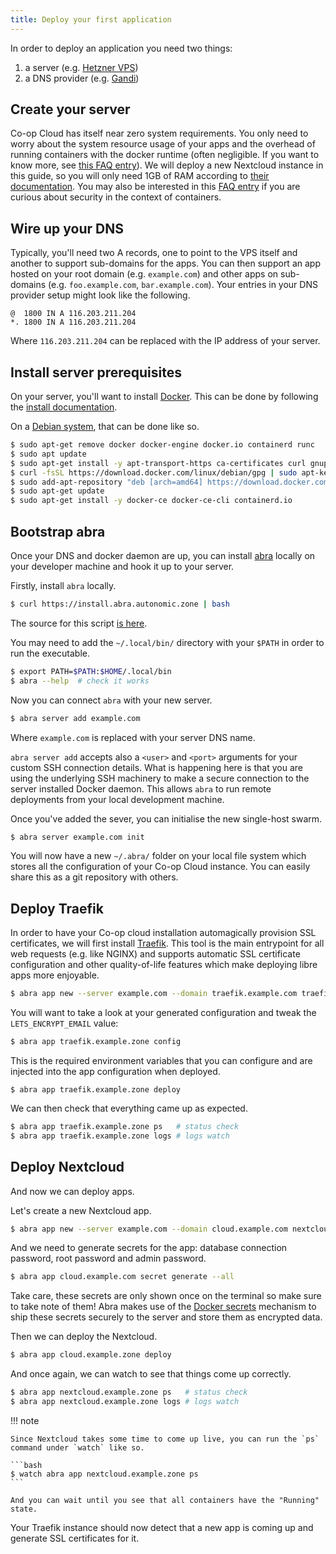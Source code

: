 ```yaml
---
title: Deploy your first application
---
```


In order to deploy an application you need two things:

1. a server (e.g. [Hetzner VPS](https://www.hetzner.com/cloud))
2. a DNS provider (e.g. [Gandi](https://www.gandi.net/en))

## Create your server

Co-op Cloud has itself near zero system requirements. You only need to worry about the system resource usage of your apps and the overhead of running containers with the docker runtime (often negligible. If you want to know more, see [this FAQ entry](/faq/#isnt-running-everything-in-containers-inefficient)). We will deploy a new Nextcloud instance in this guide, so you will only need 1GB of RAM according to [their documentation](https://docs.nextcloud.com/server/latest/admin_manual/installation/system_requirements.html). You may also be interested in this [FAQ entry](/faq/#arent-containers-horrible-from-a-security-perpective) if you are curious about security in the context of containers.

## Wire up your DNS

Typically, you'll need two A records, one to point to the VPS itself and another to support sub-domains for the apps. You can then support an app hosted on your root domain (e.g. `example.com`) and other apps on sub-domains (e.g. `foo.example.com`, `bar.example.com`). Your entries in your DNS provider setup might look like the following.

    @  1800 IN A 116.203.211.204
    *. 1800 IN A 116.203.211.204

Where `116.203.211.204` can be replaced with the IP address of your server.

## Install server prerequisites

On your server, you'll want to install [Docker](https://www.docker.com/). This can be done by following the [install documentation](https://docs.docker.com/engine/install/).

On a [Debian system](https://docs.docker.com/engine/install/debian/), that can be done like so.

```bash
$ sudo apt-get remove docker docker-engine docker.io containerd runc
$ sudo apt update
$ sudo apt-get install -y apt-transport-https ca-certificates curl gnupg-agent software-properties-common
$ curl -fsSL https://download.docker.com/linux/debian/gpg | sudo apt-key add -
$ sudo add-apt-repository "deb [arch=amd64] https://download.docker.com/linux/debian $(lsb_release -cs) stable"
$ sudo apt-get update
$ sudo apt-get install -y docker-ce docker-ce-cli containerd.io
```

## Bootstrap abra

Once your DNS and docker daemon are up, you can install [abra](https://git.autonomic.zone/autonomic-cooperative/abra) locally on your developer machine and hook it up to your server.

Firstly, install `abra` locally.

```bash
$ curl https://install.abra.autonomic.zone | bash
```

The source for this script [is here](https://git.autonomic.zone/coop-cloud/abra/src/branch/main/installer/installer).

You may need to add the `~/.local/bin/` directory with your `$PATH` in order to run the executable.

```bash
$ export PATH=$PATH:$HOME/.local/bin
$ abra --help  # check it works
```

Now you can connect `abra` with your new server.

```bash
$ abra server add example.com
```

Where `example.com` is replaced with your server DNS name.

`abra server add` accepts also a `<user>` and `<port>` arguments for your custom SSH connection details. What is happening here is that you are using the underlying SSH machinery to make a secure connection to the server installed Docker daemon. This allows `abra` to run remote deployments from your local development machine.

Once you've added the sever, you can initialise the new single-host swarm.

```bash
$ abra server example.com init
```

You will now have a new `~/.abra/` folder on your local file system which stores all the configuration of your Co-op Cloud instance. You can easily share this as a git repository with others.

## Deploy Traefik

In order to have your Co-op cloud installation automagically provision SSL certificates, we will first install [Traefik](https://doc.traefik.io/traefik/). This tool is the main entrypoint for all web requests (e.g. like NGINX) and supports automatic SSL certificate configuration and other quality-of-life features which make deploying libre apps more enjoyable.

```bash
$ abra app new --server example.com --domain traefik.example.com traefik
```

You will want to take a look at your generated configuration and tweak the `LETS_ENCRYPT_EMAIL` value:

```bash
$ abra app traefik.example.zone config
```

This is the required environment variables that you can configure and are injected into the app configuration when deployed.

```
$ abra app traefik.example.zone deploy
```

We can then check that everything came up as expected.

```bash
$ abra app traefik.example.zone ps   # status check
$ abra app traefik.example.zone logs # logs watch
```

## Deploy Nextcloud

And now we can deploy apps.

Let's create a new Nextcloud app.

```bash
$ abra app new --server example.com --domain cloud.example.com nextcloud
```

And we need to generate secrets for the app: database connection password, root password and admin password.

```bash
$ abra app cloud.example.com secret generate --all
```

Take care, these secrets are only shown once on the terminal so make sure to take note of them! Abra makes use of the [Docker secrets](https://docs.docker.com/engine/swarm/secrets/) mechanism to ship these secrets securely to the server and store them as encrypted data.

Then we can deploy the Nextcloud.

```bash
$ abra app cloud.example.zone deploy
```

And once again, we can watch to see that things come up correctly.

```bash
$ abra app nextcloud.example.zone ps   # status check
$ abra app nextcloud.example.zone logs # logs watch
```

!!! note

    Since Nextcloud takes some time to come up live, you can run the `ps` command under `watch` like so.

    ```bash
    $ watch abra app nextcloud.example.zone ps
    ```

    And you can wait until you see that all containers have the "Running" state.

Your Traefik instance should now detect that a new app is coming up and generate SSL certificates for it.
